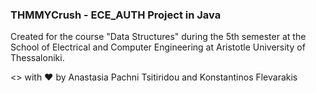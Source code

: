### THMMYCrush - ECE_AUTH Project in Java

Created for the course "Data Structures" during the 5th semester at the School of Electrical and Computer Engineering at Aristotle University of Thessaloniki.

<> with :heart: by Anastasia Pachni Tsitiridou and Konstantinos Flevarakis 
